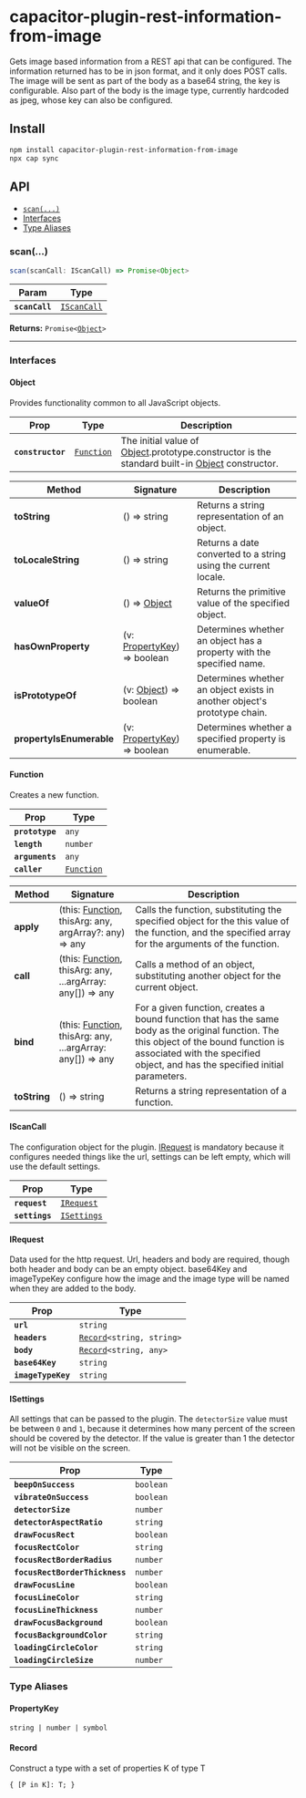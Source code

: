 # capacitor-plugin-rest-information-from-image

Gets image based information from a REST api that can be configured. The information returned has to be in json format, and it only does POST calls. 
The image will be sent as part of the body as a base64 string, the key is configurable. Also part of the body is the image type, currently hardcoded as jpeg, whose key can also be configured.

## Install

```bash
npm install capacitor-plugin-rest-information-from-image
npx cap sync
```

## API

<docgen-index>

* [`scan(...)`](#scan)
* [Interfaces](#interfaces)
* [Type Aliases](#type-aliases)

</docgen-index>

<docgen-api>
<!--Update the source file JSDoc comments and rerun docgen to update the docs below-->

### scan(...)

```typescript
scan(scanCall: IScanCall) => Promise<Object>
```

| Param          | Type                                            |
| -------------- | ----------------------------------------------- |
| **`scanCall`** | <code><a href="#iscancall">IScanCall</a></code> |

**Returns:** <code>Promise&lt;<a href="#object">Object</a>&gt;</code>

--------------------


### Interfaces


#### Object

Provides functionality common to all JavaScript objects.

| Prop              | Type                                          | Description                                                                                                                                |
| ----------------- | --------------------------------------------- | ------------------------------------------------------------------------------------------------------------------------------------------ |
| **`constructor`** | <code><a href="#function">Function</a></code> | The initial value of <a href="#object">Object</a>.prototype.constructor is the standard built-in <a href="#object">Object</a> constructor. |

| Method                   | Signature                                                 | Description                                                              |
| ------------------------ | --------------------------------------------------------- | ------------------------------------------------------------------------ |
| **toString**             | () =&gt; string                                           | Returns a string representation of an object.                            |
| **toLocaleString**       | () =&gt; string                                           | Returns a date converted to a string using the current locale.           |
| **valueOf**              | () =&gt; <a href="#object">Object</a>                     | Returns the primitive value of the specified object.                     |
| **hasOwnProperty**       | (v: <a href="#propertykey">PropertyKey</a>) =&gt; boolean | Determines whether an object has a property with the specified name.     |
| **isPrototypeOf**        | (v: <a href="#object">Object</a>) =&gt; boolean           | Determines whether an object exists in another object's prototype chain. |
| **propertyIsEnumerable** | (v: <a href="#propertykey">PropertyKey</a>) =&gt; boolean | Determines whether a specified property is enumerable.                   |


#### Function

Creates a new function.

| Prop            | Type                                          |
| --------------- | --------------------------------------------- |
| **`prototype`** | <code>any</code>                              |
| **`length`**    | <code>number</code>                           |
| **`arguments`** | <code>any</code>                              |
| **`caller`**    | <code><a href="#function">Function</a></code> |

| Method       | Signature                                                                            | Description                                                                                                                                                                                                              |
| ------------ | ------------------------------------------------------------------------------------ | ------------------------------------------------------------------------------------------------------------------------------------------------------------------------------------------------------------------------ |
| **apply**    | (this: <a href="#function">Function</a>, thisArg: any, argArray?: any) =&gt; any     | Calls the function, substituting the specified object for the this value of the function, and the specified array for the arguments of the function.                                                                     |
| **call**     | (this: <a href="#function">Function</a>, thisArg: any, ...argArray: any[]) =&gt; any | Calls a method of an object, substituting another object for the current object.                                                                                                                                         |
| **bind**     | (this: <a href="#function">Function</a>, thisArg: any, ...argArray: any[]) =&gt; any | For a given function, creates a bound function that has the same body as the original function. The this object of the bound function is associated with the specified object, and has the specified initial parameters. |
| **toString** | () =&gt; string                                                                      | Returns a string representation of a function.                                                                                                                                                                           |


#### IScanCall

The configuration object for the plugin. <a href="#irequest">IRequest</a> is mandatory because it configures needed
things like the url, settings can be left empty, which will use the default settings.

| Prop           | Type                                            |
| -------------- | ----------------------------------------------- |
| **`request`**  | <code><a href="#irequest">IRequest</a></code>   |
| **`settings`** | <code><a href="#isettings">ISettings</a></code> |


#### IRequest

Data used for the http request. Url, headers and body are required, though both header
and body can be an empty object. base64Key and imageTypeKey configure how the image and the
image type will be named when they are added to the body.

| Prop               | Type                                                            |
| ------------------ | --------------------------------------------------------------- |
| **`url`**          | <code>string</code>                                             |
| **`headers`**      | <code><a href="#record">Record</a>&lt;string, string&gt;</code> |
| **`body`**         | <code><a href="#record">Record</a>&lt;string, any&gt;</code>    |
| **`base64Key`**    | <code>string</code>                                             |
| **`imageTypeKey`** | <code>string</code>                                             |


#### ISettings

All settings that can be passed to the plugin. The `detectorSize` value must be between
`0` and `1`, because it determines how many percent of the screen should be covered by
the detector.
If the value is greater than 1 the detector will not be visible on the screen.

| Prop                           | Type                 |
| ------------------------------ | -------------------- |
| **`beepOnSuccess`**            | <code>boolean</code> |
| **`vibrateOnSuccess`**         | <code>boolean</code> |
| **`detectorSize`**             | <code>number</code>  |
| **`detectorAspectRatio`**      | <code>string</code>  |
| **`drawFocusRect`**            | <code>boolean</code> |
| **`focusRectColor`**           | <code>string</code>  |
| **`focusRectBorderRadius`**    | <code>number</code>  |
| **`focusRectBorderThickness`** | <code>number</code>  |
| **`drawFocusLine`**            | <code>boolean</code> |
| **`focusLineColor`**           | <code>string</code>  |
| **`focusLineThickness`**       | <code>number</code>  |
| **`drawFocusBackground`**      | <code>boolean</code> |
| **`focusBackgroundColor`**     | <code>string</code>  |
| **`loadingCircleColor`**       | <code>string</code>  |
| **`loadingCircleSize`**        | <code>number</code>  |


### Type Aliases


#### PropertyKey

<code>string | number | symbol</code>


#### Record

Construct a type with a set of properties K of type T

<code>{ [P in K]: T; }</code>

</docgen-api>
